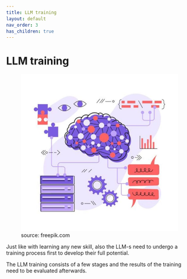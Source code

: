 ```yaml
---
title: LLM training
layout: default
nav_order: 3
has_children: true
---
```


# LLM training

<figure>
  <img src="../images/LLM-training.jpg" alt="LLM training">
  <figcaption>source: freepik.com</figcaption>
</figure>

Just like with learning any new skill, also the LLM-s need to undergo a training process first to develop their full potential.

The LLM training consists of a few stages and the results of the training need to be evaluated afterwards.